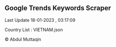 

## Google Trends Keywords Scraper 
 
Last Update 18-01-2023 , 03:17:09

Country List :
VIETNAM.json



© Abdul Muttaqin 
